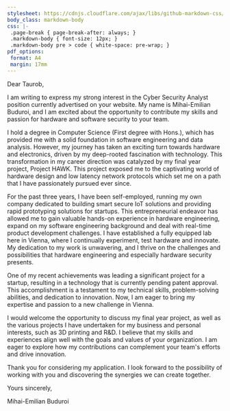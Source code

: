 ```yaml
---
stylesheet: https://cdnjs.cloudflare.com/ajax/libs/github-markdown-css/2.10.0/github-markdown.min.css
body_class: markdown-body
css: |-
 .page-break { page-break-after: always; }
 .markdown-body { font-size: 12px; }
 .markdown-body pre > code { white-space: pre-wrap; }
pdf_options:
 format: A4
 margin: 17mm
---
```


Dear Taurob,

I am writing to express my strong interest in the Cyber Security Analyst position currently advertised on your website. My name is Mihai-Emilian Buduroi, and I am excited about the opportunity to contribute my skills and passion for hardware and software security to your team.

I hold a degree in Computer Science (First degree with Hons.), which has provided me with a solid foundation in software engineering and data analysis. However, my journey has taken an exciting turn towards hardware and electronics, driven by my deep-rooted fascination with technology. This transformation in my career direction was catalyzed by my final year project, Project HAWK. This project exposed me to the captivating world of hardware design and low latency network protocols which set me on a path that I have passionately pursued ever since.

For the past three years, I have been self-employed, running my own company dedicated to building smart secure IoT solutions and providing rapid prototyping solutions for startups. This entrepreneurial endeavor has allowed me to gain valuable hands-on experience in hardware engineering, expand on my software engineering background and deal with real-time product development challenges. I have established a fully equipped lab here in Vienna, where I continually experiment, test hardware and innovate. My dedication to my work is unwavering, and I thrive on the challenges and possibilities that hardware engineering and especially hardware security presents.

One of my recent achievements was leading a significant project for a startup, resulting in a technology that is currently pending patent approval. This accomplishment is a testament to my technical skills, problem-solving abilities, and dedication to innovation. Now, I am eager to bring my expertise and passion to a new challenge in Vienna.

I would welcome the opportunity to discuss my final year project, as well as the various projects I have undertaken for my business and personal interests, such as 3D printing and R&D. I believe that my skills and experiences align well with the goals and values of your organization. I am eager to explore how my contributions can complement your team's efforts and drive innovation.

Thank you for considering my application. I look forward to the possibility of working with you and discovering the synergies we can create together.

Yours sincerely,

Mihai-Emilian Buduroi